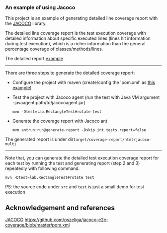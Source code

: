 ### An example of using Jacoco 
This project is an example of generating detailed line coverage report with the 
[JACOCO](https://www.jacoco.org/jacoco/trunk/index.html) library.

The detailed line coverage report is the test execution coverage with detailed information about specific executed lines
(lines hit information during test execution),
which is a richer information than the general percentage coverage of classes/methods/lines.

The detailed report [example](target/coverage-report/html/jacoco-multi/lab/Rectangle.java.html)

---

There are three steps to generate the detailed coverage report:

* Configure the project with maven (create/config the 'pom.xml' as [this example](pom.xml))

* Test the project with Jacoco agent (run the test with Java VM argument -javaagent:path/to/jacocoagent.jar)
    ```
    mvn -Dtest=lab.RectangleTest#rotate test
    ```
* Generate the coverage report with Jacoco ant

    ```
    mvn antrun:run@generate-report -Dskip.int.tests.report=false
    ```

The generated report is under dir`target/coverage-report/html/jacoco-multi`
    
---

Note that, you can generate the detailed test execution coverage report for each test 
by running the test and generating report (step 2 and 3) repeatedly with following command.
```
mvn -Dtest=lab.RectangleTest#rotate test
```
PS: the source code under `src` and `test` is just a small demo for test execution

Acknowledgement and references
---
[JACOCO](https://www.jacoco.org/jacoco/trunk/index.html)
https://github.com/pszeliga/jacoco-e2e-coverage/blob/master/pom.xml